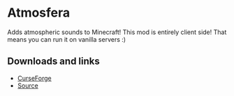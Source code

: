 # Atmosfera
Adds atmospheric sounds to Minecraft!
This mod is entirely client side! That means you can run it on vanilla servers :)

## Downloads and links
- [CurseForge](https://www.curseforge.com/minecraft/mc-mods/atmosfera)
- [Source](https://github.com/Haven-King/Atmosfera) 